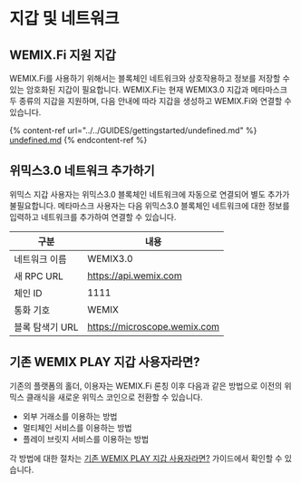 # 지갑 및 네트워크

## WEMIX.Fi 지원 지갑

WEMIX.Fi를 사용하기 위해서는 블록체인 네트워크와 상호작용하고 정보를 저장할 수 있는 암호화된 지갑이 필요합니다. WEMIX.Fi는 현재 WEMIX3.0 지갑과 메타마스크 두 종류의 지갑을 지원하며, 다음 안내에 따라 지갑을 생성하고 WEMIX.Fi와 연결할 수 있습니다.

{% content-ref url="../../GUIDES/gettingstarted/undefined.md" %}
[undefined.md](../../GUIDES/gettingstarted/undefined.md)
{% endcontent-ref %}

## 위믹스3.0 네트워크 추가하기

위믹스 지갑 사용자는 위믹스3.0 블록체인 네트워크에 자동으로 연결되어 별도 추가가 불필요합니다. 메타마스크 사용자는 다음 위믹스3.0 블록체인 네트워크에 대한 정보를 입력하고 네트워크를 추가하여 연결할 수 있습니다.

| 구분         | 내용                           |
| ---------- | ---------------------------- |
| 네트워크 이름    | WEMIX3.0                     |
| 새 RPC URL  | https://api.wemix.com        |
| 체인 ID      | 1111                         |
| 통화 기호      | WEMIX                        |
| 블록 탐색기 URL | https://microscope.wemix.com |

## 기존 WEMIX PLAY 지갑 사용자라면?

기존의 플랫폼의 홀더, 이용자는 WEMIX.Fi 론칭 이후 다음과 같은 방법으로 이전의 위믹스 클래식을 새로운 위믹스 코인으로 전환할 수 있습니다.

* 외부 거래소를 이용하는 방법
* 멀티체인 서비스를 이용하는 방법
* 플레이 브릿지 서비스를 이용하는 방법

각 방법에 대한 절차는 [기존 WEMIX PLAY 지갑 사용자라면?](../../GUIDES/gettingstarted/wemix-play.md) 가이드에서 확인할 수 있습니다.

